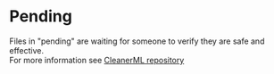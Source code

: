 Pending
=======

Files in "pending" are waiting for someone to verify they are safe and effective.  
For more information see [CleanerML repository](..)
